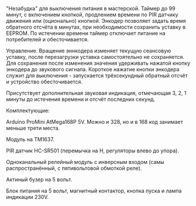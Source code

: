 "Незабудка" для выключения питания в мастерской. Таймер до 99 минут, с включением кнопкой, продлением времени по PIR датчику движения или (оционально) кнопкой. Энкодер позволяет задать время обратного отсчёта в минутах, при необходимости сохранить уставку в EEPROM. По истечении времени таймер отключает питание на потребителей и обесточивается. 

Управление. Вращение эннкодера изменяет текущую сеансовую уставку, после перезагрузки уставка самостоятельно не сохраняется. Для сохранения после изменения значения удерживать нажатой кнопку энкодера до звукового сигнала. Короткое нажатие кнопки энкодера служит для выключения - запускается трёхсекундный обратный отсчёт и устройство обесточивается.

Присутствует дополнительная звуковая индикация, отмечающая 3, 2, 1 минуты до истечения времени и отсчёт последних секунд.

Комплектующие:

Arduino ProMini AtMega168P 5V. Можно и 328, но и в 168 код занимает меньше трети места.

Модуль на TM1637.

PIR датчик HC-SR501 (перемычка на H, регуляторы влево до упора).

Одноканальный релейный модуль с инверсным входом (самы распространённый, с пятивольтовой обмоткой реле).

Актиный бузер на 5 вольт.

Блок питания на 5 вольт, магнитный контактор, кнопка пуска и лампа индикации 230V.
